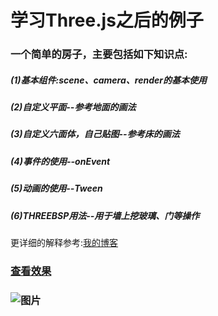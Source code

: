 # 学习Three.js之后的例子  
### 一个简单的房子，主要包括如下知识点:  
##### (1)基本组件:scene、camera、render的基本使用  
##### (2)自定义平面--参考地面的画法  
##### (3)自定义六面体，自己贴图--参考床的画法  
##### (4)事件的使用--onEvent  
##### (5)动画的使用--Tween  
##### (6)THREEBSP用法--用于墙上挖玻璃、门等操作  
更详细的解释参考:[我的博客](https://www.cnblogs.com/qlqwjy/category/1459042.html)  
### [查看效果](http://qiaoliqiang.cn/threejsDemo/html/originHouseWithBedAndWindowsAnnotationEnterRoom.html)
### ![图片](http://qiaoliqiang.cn/fileDown/qlq.jpeg)

